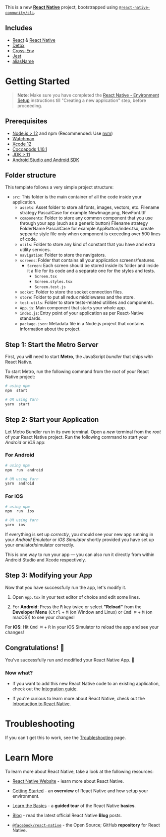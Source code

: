 
This is a new [**React Native**](https://reactnative.dev) project, bootstrapped using [`@react-native-community/cli`](https://github.com/react-native-community/cli).

## Includes

- [React](https://github.com/facebook/react) & [React Native](https://github.com/facebook/react-native)
- [Detox](https://wix.github.io/Detox/docs/introduction/getting-started)
- [Cross-Env](https://www.npmjs.com/package/cross-env)
- [Jest](https://jestjs.io/docs/tutorial-react-native)
- [aliasName](https://reactnative.dev/docs/typescript#using-custom-path-aliases-with-typescript)


# Getting Started
>**Note**: Make sure you have completed the [React Native - Environment Setup](https://reactnative.dev/docs/environment-setup) instructions till "Creating a new application" step, before proceeding.


## Prerequisites
- [Node.js > 12](https://nodejs.org) and npm (Recommended: Use [nvm](https://github.com/nvm-sh/nvm))
- [Watchman](https://facebook.github.io/watchman)
- [Xcode 12](https://developer.apple.com/xcode)
- [Cocoapods 1.10.1](https://cocoapods.org)
- [JDK > 11](https://www.oracle.com/java/technologies/javase-jdk11-downloads.html)
- [Android Studio and Android SDK](https://developer.android.com/studio)


## Folder structure
This template follows a very simple project structure:
- `src`: This folder is the main container of all the code inside your application.
  - `assets`: Asset folder to store all fonts, images, vectors, etc. 
    Filename strategy PascalCase for example NewImage.png, NewFont.ttf
  - `components`: Folder to store any common component that you use through your app (such as a generic button)
    Filename strategy FolderName PascalCase for example AppButton/index.tsx, create sepearte style file only when component is exceeding over 500 lines of code.
  - `utils`: Folder to store any kind of constant that you have and extra utility services.
  - `navigation`: Folder to store the navigators.
  - `screens`: Folder that contains all your application screens/features.
    - `Screen`: Each screen should be stored inside its folder and inside it a file for its code and a separate one for the styles and tests.
      - `Screen.tsx`
      - `Screen.styles.tsx`
      - `Screen.test.js`
  - `socket`: Folder to store the socket connection files.
  - `store`: Folder to put all redux middlewares and the store.
  - `test-utils`: Folder to store tests-related utilities and components.
  - `App.js`: Main component that starts your whole app.
  - `index.js`: Entry point of your application as per React-Native standards.
  - `package.json`:  Metadata file in a Node.js project that contains information about the project.

  

## Step 1: Start the Metro Server
First, you will need to start **Metro**, the JavaScript _bundler_ that ships _with_ React Native.

  

To start Metro, run the following command from the _root_ of your React Native project:

```bash
# using npm
npm  start

# OR using Yarn
yarn  start
```


## Step 2: Start your Application
Let Metro Bundler run in its _own_ terminal. Open a _new_ terminal from the _root_ of your React Native project. Run the following command to start your _Android_ or _iOS_ app:

### For Android
```bash
# using npm
npm  run  android

# OR using Yarn
yarn  android
```


### For iOS
```bash
# using npm
npm  run  ios

# OR using Yarn
yarn  ios
```
If everything is set up _correctly_, you should see your new app running in your _Android Emulator_ or _iOS Simulator_ shortly provided you have set up your emulator/simulator correctly.

This is one way to run your app — you can also run it directly from within Android Studio and Xcode respectively.

  
## Step 3: Modifying your App
Now that you have successfully run the app, let's modify it.

1. Open `App.tsx` in your text editor of choice and edit some lines.

2. For **Android**: Press the <kbd>R</kbd> key twice or select **"Reload"** from the **Developer Menu** (<kbd>Ctrl</kbd> + <kbd>M</kbd> (on Window and Linux) or <kbd>Cmd ⌘</kbd> + <kbd>M</kbd> (on macOS)) to see your changes!

  
For **iOS**: Hit <kbd>Cmd ⌘</kbd> + <kbd>R</kbd> in your iOS Simulator to reload the app and see your changes!

  

## Congratulations! :tada:

You've successfully run and modified your React Native App. :partying_face:

  

### Now what?
- If you want to add this new React Native code to an existing application, check out the [Integration guide](https://reactnative.dev/docs/integration-with-existing-apps).

- If you're curious to learn more about React Native, check out the [Introduction to React Native](https://reactnative.dev/docs/getting-started).


# Troubleshooting
If you can't get this to work, see the [Troubleshooting](https://reactnative.dev/docs/troubleshooting) page.


# Learn More
To learn more about React Native, take a look at the following resources:

- [React Native Website](https://reactnative.dev) - learn more about React Native.

- [Getting Started](https://reactnative.dev/docs/environment-setup) - an **overview** of React Native and how setup your environment.

- [Learn the Basics](https://reactnative.dev/docs/getting-started) - a **guided tour** of the React Native **basics**.

- [Blog](https://reactnative.dev/blog) - read the latest official React Native **Blog** posts.

- [`@facebook/react-native`](https://github.com/facebook/react-native) - the Open Source; GitHub **repository** for React Native.